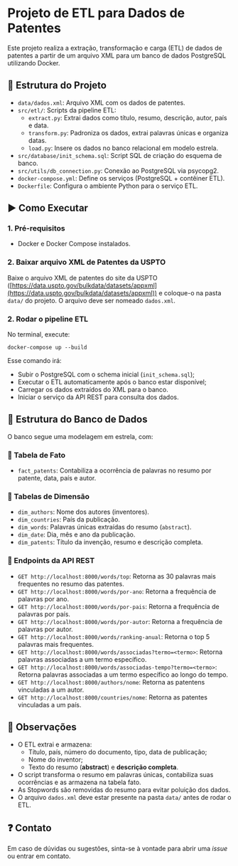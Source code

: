 # Projeto de ETL para Dados de Patentes

Este projeto realiza a extração, transformação e carga (ETL) de dados de patentes a partir de um arquivo XML para um banco de dados PostgreSQL utilizando Docker.

## 📁 Estrutura do Projeto

- `data/dados.xml`: Arquivo XML com os dados de patentes.
- `src/etl/`: Scripts da pipeline ETL:
    - `extract.py`: Extrai dados como título, resumo, descrição, autor, país e data.
    - `transform.py`: Padroniza os dados, extrai palavras únicas e organiza datas.
    - `load.py`: Insere os dados no banco relacional em modelo estrela.
- `src/database/init_schema.sql`: Script SQL de criação do esquema de banco.
- `src/utils/db_connection.py`: Conexão ao PostgreSQL via psycopg2.
- `docker-compose.yml`: Define os serviços (PostgreSQL + contêiner ETL).
- `Dockerfile`: Configura o ambiente Python para o serviço ETL.

## ▶️ Como Executar

### 1. Pré-requisitos

- Docker e Docker Compose instalados.

### 2. Baixar arquivo XML de Patentes da USPTO

Baixe o arquivo XML de patentes do site da USPTO ([https://data.uspto.gov/bulkdata/datasets/appxml](https://data.uspto.gov/bulkdata/datasets/appxml)) e coloque-o na pasta `data/` do projeto. O arquivo deve ser nomeado `dados.xml`.
### 2. Rodar o pipeline ETL

No terminal, execute:

    docker-compose up --build

Esse comando irá:

- Subir o PostgreSQL com o schema inicial (`init_schema.sql`);
- Executar o ETL automaticamente após o banco estar disponível;
- Carregar os dados extraídos do XML para o banco.
- Iniciar o serviço da API REST para consulta dos dados.

## 🧱 Estrutura do Banco de Dados

O banco segue uma modelagem em estrela, com:

### 🔷 Tabela de Fato

- `fact_patents`: Contabiliza a ocorrência de palavras no resumo por patente, data, país e autor.

### 🔶 Tabelas de Dimensão

- `dim_authors`: Nome dos autores (inventores).
- `dim_countries`: País da publicação.
- `dim_words`: Palavras únicas extraídas do resumo (`abstract`).
- `dim_date`: Dia, mês e ano da publicação.
- `dim_patents`: Título da invenção, resumo e descrição completa.

### 🔷 Endpoints da API REST
- `GET http://localhost:8000/words/top`: Retorna as 30 palavras mais frequentes no resumo das patentes.
- `GET http://localhost:8000/words/por-ano`: Retorna a frequência de palavras por ano.
- `GET http://localhost:8000/words/por-pais`: Retorna a frequência de palavras por país.
- `GET http://localhost:8000/words/por-autor`: Retorna a frequência de palavras por autor.
- `GET http://localhost:8000/words/ranking-anual`: Retorna o top 5 palavras mais frequentes.
- `GET http://localhost:8000/words/associadas?termo=<termo>`: Retorna palavras associadas a um termo específico.
- `GET http://localhost:8000/words/associadas-tempo?termo=<termo>`: Retorna palavras associadas a um termo específico ao longo do tempo.
- `GET http://localhost:8000/authors/nome`: Retorna as patentens vinculadas a um autor.
- `GET http://localhost:8000/countries/nome`: Retorna as patentes vinculadas a um país.

## 📝 Observações

- O ETL extrai e armazena:
    - Título, país, número do documento, tipo, data de publicação;
    - Nome do inventor;
    - Texto do resumo (**abstract**) e **descrição completa**.
- O script transforma o resumo em palavras únicas, contabiliza suas ocorrências e as armazena na tabela fato.
- As Stopwords são removidas do resumo para evitar poluição dos dados.
- O arquivo `dados.xml` deve estar presente na pasta `data/` antes de rodar o ETL.

## ❓ Contato

Em caso de dúvidas ou sugestões, sinta-se à vontade para abrir uma *issue* ou entrar em contato.
